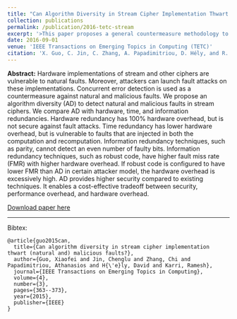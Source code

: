 ```yaml
---
title: "Can Algorithm Diversity in Stream Cipher Implementation Thwart (Natural and) Malicious Faults?"
collection: publications
permalink: /publication/2016-tetc-stream
excerpt: '>This paper proposes a general countermeasure methodology to protect stream ciphers from fault injection attacks by exploiting the diversity in the implementation of stream ciphers.' 
date: 2016-09-01
venue: 'IEEE Transactions on Emerging Topics in Computing (TETC)'
citation: 'X. Guo, C. Jin, C. Zhang, A. Papadimitriou, D. Hély, and R. Karri. (2016). &quot;Can Algorithm Diversity in Stream Cipher Implementation Thwart (Natural and) Malicious Faults?&quot; <i>IEEE Transactions on Emerging Topics in Computing (TETC)</i>.'
---
```


<b>Abstract:</b> Hardware implementations of stream and other ciphers are vulnerable to natural faults. Moreover, attackers can launch fault attacks on these implementations. Concurrent error detection is used as a countermeasure against natural and malicious faults. We propose an algorithm diversity (AD) to detect natural and malicious faults in stream ciphers. We compare AD with hardware, time, and information redundancies. Hardware redundancy has 100% hardware overhead, but is not secure against fault attacks. Time redundancy has lower hardware overhead, but is vulnerable to faults that are injected in both the computation and recomputation. Information redundancy techniques, such as parity, cannot detect an even number of faulty bits. Information redundancy techniques, such as robust code, have higher fault miss rate (FMR) with higher hardware overhead. If robust code is configured to have lower FMR than AD in certain attacker model, the hardware overhead is excessively high. AD provides higher security compared to existing techniques. It enables a cost-effective tradeoff between security, performance overhead, and hardware overhead.

[Download paper here](http://ieeexplore.ieee.org/document/7110553)

---

Bibtex:

```
@article{guo2015can,
  title={Can algorithm diversity in stream cipher implementation thwart (natural and) malicious faults?},
  author={Guo, Xiaofei and Jin, Chenglu and Zhang, Chi and Papadimitriou, Athanasios and H{\'e}ly, David and Karri, Ramesh},
  journal={IEEE Transactions on Emerging Topics in Computing},
  volume={4},
  number={3},
  pages={363--373},
  year={2015},
  publisher={IEEE}
}
```
